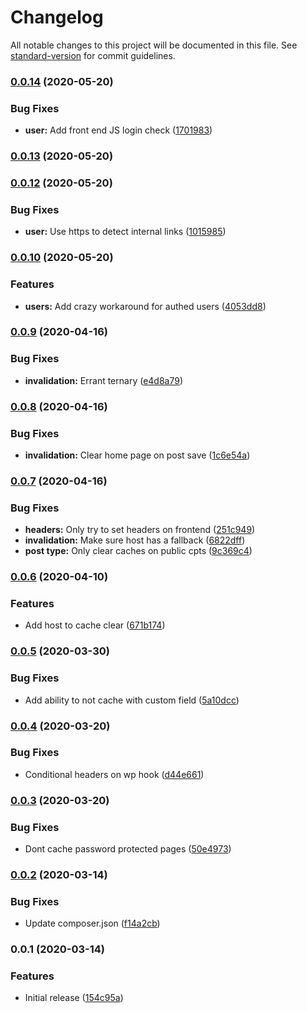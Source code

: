 # Changelog

All notable changes to this project will be documented in this file. See [standard-version](https://github.com/conventional-changelog/standard-version) for commit guidelines.

### [0.0.14](https://github.com/AlephSF/gcp-cache/compare/v0.0.13...v0.0.14) (2020-05-20)


### Bug Fixes

* **user:** Add front end JS login check ([1701983](https://github.com/AlephSF/gcp-cache/commit/170198317f850cd87b3429af51d86e103fef44c7))

### [0.0.13](https://github.com/AlephSF/gcp-cache/compare/v0.0.12...v0.0.13) (2020-05-20)

### [0.0.12](https://github.com/AlephSF/gcp-cache/compare/v0.0.10...v0.0.12) (2020-05-20)


### Bug Fixes

* **user:** Use https to detect internal links ([1015985](https://github.com/AlephSF/gcp-cache/commit/101598503c24ece1a11541b6973bbcdaddcbc20e))

### [0.0.10](https://github.com/AlephSF/gcp-cache/compare/v0.0.9...v0.0.10) (2020-05-20)


### Features

* **users:** Add crazy workaround for authed users ([4053dd8](https://github.com/AlephSF/gcp-cache/commit/4053dd83157d1b3880d10caeba3e1b24696ccbfa))

### [0.0.9](https://github.com/AlephSF/gcp-cache/compare/v0.0.8...v0.0.9) (2020-04-16)


### Bug Fixes

* **invalidation:** Errant ternary ([e4d8a79](https://github.com/AlephSF/gcp-cache/commit/e4d8a7911c2451596d2ca992a1acb6b275d5c872))

### [0.0.8](https://github.com/AlephSF/gcp-cache/compare/v0.0.7...v0.0.8) (2020-04-16)


### Bug Fixes

* **invalidation:** Clear home page on post save ([1c6e54a](https://github.com/AlephSF/gcp-cache/commit/1c6e54a8b110d3e50bdfcf3e9a286c464b327f49))

### [0.0.7](https://github.com/AlephSF/gcp-cache/compare/v0.0.6...v0.0.7) (2020-04-16)


### Bug Fixes

* **headers:** Only try to set headers on frontend ([251c949](https://github.com/AlephSF/gcp-cache/commit/251c949b49e28c6b38332fcb668eeaa0250d6816))
* **invalidation:** Make sure host has a fallback ([6822dff](https://github.com/AlephSF/gcp-cache/commit/6822dff013fe14abba45673b44b22297bed2cd85))
* **post type:** Only clear caches on public cpts ([9c369c4](https://github.com/AlephSF/gcp-cache/commit/9c369c425664cded1d1c2feb2b527f22a137806c))

### [0.0.6](https://github.com/AlephSF/gcp-cache/compare/v0.0.5...v0.0.6) (2020-04-10)


### Features

* Add host to cache clear ([671b174](https://github.com/AlephSF/gcp-cache/commit/671b17406263d2f8e01f70e4e909d6d039af9ff4))

### [0.0.5](https://github.com/AlephSF/gcp-cache/compare/v0.0.4...v0.0.5) (2020-03-30)


### Bug Fixes

* Add ability to not cache with custom field ([5a10dcc](https://github.com/AlephSF/gcp-cache/commit/5a10dccb5b797898ab13fe2fbe402c37deeebae5))

### [0.0.4](https://github.com/AlephSF/gcp-cache/compare/v0.0.3...v0.0.4) (2020-03-20)


### Bug Fixes

* Conditional headers on wp hook ([d44e661](https://github.com/AlephSF/gcp-cache/commit/d44e661f44cdce7ec96b2c7d48edd5c5fcaba69d))

### [0.0.3](https://github.com/AlephSF/gcp-cache/compare/v0.0.2...v0.0.3) (2020-03-20)


### Bug Fixes

* Dont cache password protected pages ([50e4973](https://github.com/AlephSF/gcp-cache/commit/50e497323ec50a09c1b50cfe0764a88e7fa1d2c0))

### [0.0.2](https://github.com/AlephSF/gcp-cache/compare/v0.0.1...v0.0.2) (2020-03-14)


### Bug Fixes

* Update composer.json ([f14a2cb](https://github.com/AlephSF/gcp-cache/commit/f14a2cb548ce8fd7c69357a99e0f96e54891760d))

### 0.0.1 (2020-03-14)


### Features

* Initial release ([154c95a](https://github.com/AlephSF/gcp-cache/commit/154c95a6d0f794556976a76f597938b8fc7a677d))
